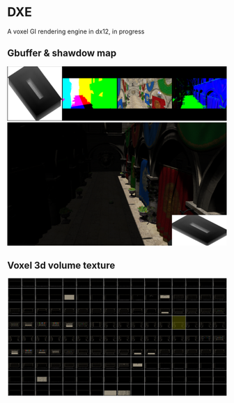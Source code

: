 # DXE
A voxel GI rendering engine in dx12, in progress

## Gbuffer & shawdow map
![](sc/gb.PNG)
![](sc/sm.PNG)

## Voxel 3d volume texture
![](sc/voxeltex.PNG)
